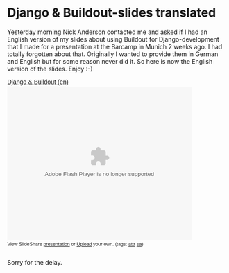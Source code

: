 # Django & Buildout-slides translated

Yesterday morning Nick Anderson contacted me and asked if I had an English version of my slides about using Buildout for Django-development that I made for a presentation at the Barcamp in Munich 2 weeks ago. I had totally forgotten about that. Originally I wanted to provide them in German and English but for some reason never did it. So here is now the English version of the slides. Enjoy :-)

<div style="width:425px;text-align:left" id="__ss_705421"><a style="font:14px Helvetica,Arial,Sans-serif;display:block;margin:12px 0 3px 0;text-decoration:underline;" href="http://www.slideshare.net/zerok/django-buildout-en-presentation?type=powerpoint" title="Django &amp; Buildout (en)">Django &amp; Buildout (en)</a><object style="margin:0px" width="425" height="355"><param name="movie" value="http://static.slideshare.net/swf/ssplayer2.swf?doc=djangobuildoutensingle-1225375522714305-8&stripped_title=django-buildout-en-presentation" /><param name="allowFullScreen" value="true"/><param name="allowScriptAccess" value="always"/><embed src="http://static.slideshare.net/swf/ssplayer2.swf?doc=djangobuildoutensingle-1225375522714305-8&stripped_title=django-buildout-en-presentation" type="application/x-shockwave-flash" allowscriptaccess="always" allowfullscreen="true" width="425" height="355"></embed></object><div style="font-size:11px;font-family:tahoma,arial;height:26px;padding-top:2px;">View SlideShare <a style="text-decoration:underline;" href="http://www.slideshare.net/zerok/django-buildout-en-presentation?type=powerpoint" title="View Django &amp; Buildout (en) on SlideShare">presentation</a> or <a style="text-decoration:underline;" href="http://www.slideshare.net/upload?type=powerpoint">Upload</a> your own. (tags: <a style="text-decoration:underline;" href="http://slideshare.net/tag/attr">attr</a> <a style="text-decoration:underline;" href="http://slideshare.net/tag/sa">sa</a>)</div></div>

Sorry for the delay.